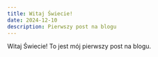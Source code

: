 ```yaml
---
title: Witaj Świecie!
date: 2024-12-10
description: Pierwszy post na blogu
---
```


Witaj Świecie! To jest mój pierwszy post na blogu.
